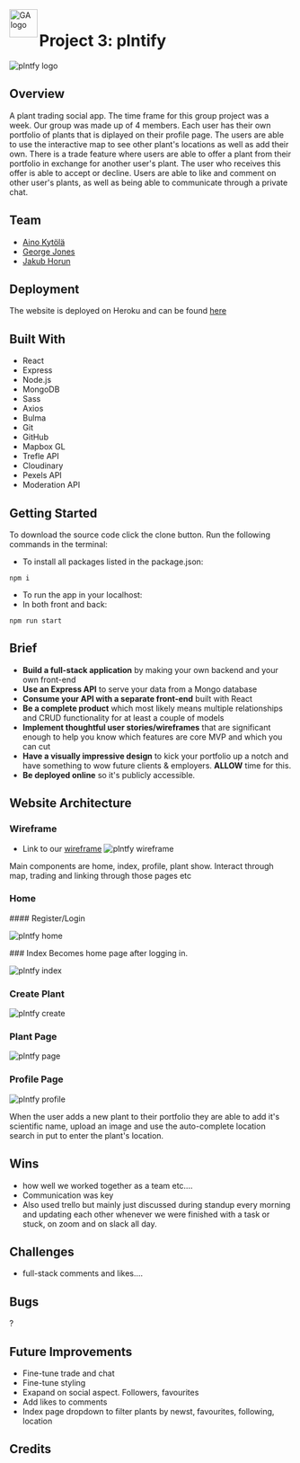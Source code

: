 <img align="left" width="50" height="50" src="GA.png" alt="GA logo">

# Project 3: plntify
![plntfy logo](readme-plntify.svg)

## Overview

A plant trading social app. 
The time frame for this group project was a week. Our group was made up of 4 members.
Each user has their own portfolio of plants that is diplayed on their profile page. The users are able to use the interactive map to see other plant's locations as well as add their own. There is a trade feature where users are able to offer a plant from their portfolio in exchange for another user's plant. The user who receives this offer is able to accept or decline. Users are able to like and comment on other user's plants, as well as being able to communicate through a private chat.

## Team

* [Aino Kytölä](https://github.com/ainokyto)
* [George Jones](https://github.com/Jompra) 
* [Jakub Horun](https://github.com/ykbhrn)

## Deployment

The website is deployed on Heroku and can be found [here](http://plntify-app.herokuapp.com/)

## Built With

* React
* Express
* Node.js
* MongoDB
* Sass
* Axios 
* Bulma
* Git
* GitHub
* Mapbox GL
* Trefle API
* Cloudinary
* Pexels API
* Moderation API

## Getting Started

To download the source code click the clone button. Run the following commands in the terminal:

* To install all packages listed in the package.json:
```terminal
npm i
```

* To run the app in your localhost:
* In both front and back:
```terminal
npm run start
```

## Brief

* **Build a full-stack application** by making your own backend and your own front-end
* **Use an Express API** to serve your data from a Mongo database
* **Consume your API with a separate front-end** built with React
* **Be a complete product** which most likely means multiple relationships and CRUD functionality for at least a couple of models
* **Implement thoughtful user stories/wireframes** that are significant enough to help you know which features are core MVP and which you can cut
* **Have a visually impressive design** to kick your portfolio up a notch and have something to wow future clients & employers. **ALLOW** time for this.
* **Be deployed online** so it's publicly accessible.

## Website Architecture

### Wireframe

* Link to our [wireframe](https://balsamiq.cloud/siy86e/pgk0p3q/r7402)
![plntfy wireframe](readme-plntify-wireframe.png)

Main components are home, index, profile, plant show. Interact through map, trading and linking through those pages etc

### Home 

#### Register/Login

![plntfy home](readme-home.png)


### Index
Becomes home page after logging in.

![plntfy index](readme-index.png)


### Create Plant

![plntfy create](readme-create.png)

### Plant Page

![plntfy page](readme-show.png)

### Profile Page

![plntfy profile](readme-profile.png)


When the user adds a new plant to their portfolio they are able to add it's scientific name, upload an image and use the auto-complete location search in put to enter the plant's location.

## Wins

* how well we worked together as a team etc....
* Communication was key
* Also used trello but mainly just discussed during standup every morning and updating each other whenever we were finished with a task or stuck, on zoom and on slack all day.

## Challenges

* full-stack comments and likes....

## Bugs
?

## Future Improvements

* Fine-tune trade and chat
* Fine-tune styling
* Exapand on social aspect. Followers, favourites
* Add likes to comments
* Index page dropdown to filter plants by newst, favourites, following, location

## Credits